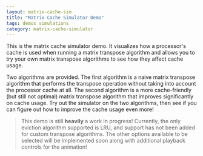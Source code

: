 ```yaml
---
layout: matrix-cache-sim
title: "Matrix Cache Simulator Demo"
tags: demos simulations
category: matrix-cache-simulator
---
```

This is the matrix cache simulator demo. It visualizes how a processor's cache
is used when running a matrix transpose algorithm and allows you to try your
own matrix transpose algorithms to see how they affect cache usage.

Two algorithms are provided. The first algorithm is a naive matrix transpose
algorithm that performs the transpose operation without taking into account
the processor cache at all. The second algorithm is a more cache-friendly (but
still not optimal) matrix transpose algorithm that improves significantly on
cache usage. Try out the simulator on the two algorithms, then see if you can
figure out how to improve the cache usage even more!

> This demo is still **heavily** a work in progress! Currently, the only
> eviction algorithm supported is LRU, and support has not been added for custom
> transpose algorithms. The other options available to be selected will be
> implemented soon along with additional playback controls for the animation!
